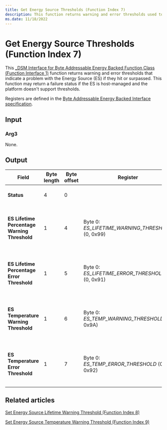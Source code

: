 ```yaml
---
title: Get Energy Source Thresholds (Function Index 7)
description: This function returns warning and error thresholds used to indicate a problem with the Energy Source (ES).
ms.date: 11/18/2022
---
```


# Get Energy Source Thresholds (Function Index 7)

This [_DSM Interface for Byte Addressable Energy Backed Function Class (Function Interface 1)](-dsm-interface-for-byte-addressable-energy-backed-function-class--function-interface-1-.md) function returns warning and error thresholds that indicate a problem with the Energy Source (ES) if they hit or surpassed. This function may return a failure status if the ES is host-managed and the platform doesn't support thresholds.

Registers are defined in the [Byte Addressable Energy Backed Interface specification](https://www.jedec.org/category/keywords/nvdimm-n).

## Input

### Arg3

None.

## Output

| Field | Byte length | Byte offset | Register | Description |
| ----- | ----------- | ----------- | -------- | ----------- |
| **Status**                   | 4 | 0 |  | See [_DSM Method Output](-dsm-interface-for-byte-addressable-energy-backed-function-class--function-interface-1-.md). |
| **ES Lifetime Percentage Warning Threshold** | 1 | 4 | Byte 0: *ES_LIFETIME_WARNING_THRESHOLD* (0, 0x99) | The percentage value of the warning threshold for the ES lifetime. |
| **ES Lifetime Percentage Error Threshold** | 1 | 5 | Byte 0: *ES_LIFETIME_ERROR_THRESHOLD* (0, 0x91) | The percentage value of the error threshold for the ES lifetime. |
| **ES Temperature Warning Threshold** | 1 | 6 | Byte 0: *ES_TEMP_WARNING_THRESHOLD* (0, 0x9A) | The percentage value of the warning threshold for the ES temperature. |
| **ES Temperature Error Threshold** | 1 | 7 | Byte 0: *ES_TEMP_ERROR_THRESHOLD* (0, 0x92) | The percentage value of the error threshold for the ES temperature. |

## Related articles

[Set Energy Source Lifetime Warning Threshold (Function Index 8)](set-energy-source-lifetime-warning-threshold--function-index-8-.md)

[Set Energy Source Temperature Warning Threshold (Function Index 9)](set-energy-source-temperature-warning-threshold--function-index-9-.md)
